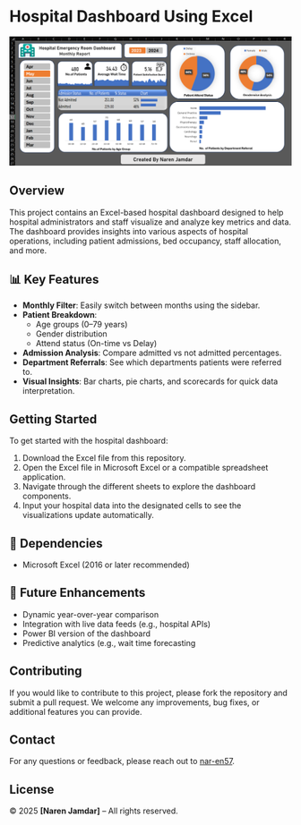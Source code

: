 # Hospital Dashboard Using Excel

![Hospital Dashboard Using Excel](Hospital%20Dashboard%20Using%20Excel.png)

## Overview

This project contains an Excel-based hospital dashboard designed to help hospital administrators and staff visualize and analyze key metrics and data. The dashboard provides insights into various aspects of hospital operations, including patient admissions, bed occupancy, staff allocation, and more.

## 📊 Key Features

- **Monthly Filter**: Easily switch between months using the sidebar.
- **Patient Breakdown**:
  - Age groups (0–79 years)
  - Gender distribution
  - Attend status (On-time vs Delay)
- **Admission Analysis**: Compare admitted vs not admitted percentages.
- **Department Referrals**: See which departments patients were referred to.
- **Visual Insights**: Bar charts, pie charts, and scorecards for quick data interpretation.

## Getting Started

To get started with the hospital dashboard:

1. Download the Excel file from this repository.
2. Open the Excel file in Microsoft Excel or a compatible spreadsheet application.
3. Navigate through the different sheets to explore the dashboard components.
4. Input your hospital data into the designated cells to see the visualizations update automatically.

## 📌 Dependencies

- Microsoft Excel (2016 or later recommended)

## 🚀 Future Enhancements

- Dynamic year-over-year comparison
- Integration with live data feeds (e.g., hospital APIs)
- Power BI version of the dashboard
- Predictive analytics (e.g., wait time forecasting

## Contributing

If you would like to contribute to this project, please fork the repository and submit a pull request. We welcome any improvements, bug fixes, or additional features you can provide.

## Contact

For any questions or feedback, please reach out to [nar-en57](https://github.com/nar-en57).

## License

© 2025 **[Naren Jamdar]** – All rights reserved.
